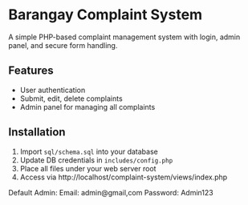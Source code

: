 # Barangay Complaint System

A simple PHP-based complaint management system with login, admin panel, and secure form handling.

## Features
- User authentication
- Submit, edit, delete complaints
- Admin panel for managing all complaints

## Installation
1. Import `sql/schema.sql` into your database
2. Update DB credentials in `includes/config.php`
3. Place all files under your web server root
4. Access via http://localhost/complaint-system/views/index.php

Default Admin:
Email: admin@gmail,com
Password: Admin123 